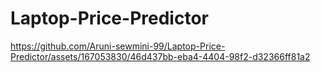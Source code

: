 # Laptop-Price-Predictor
https://github.com/Aruni-sewmini-99/Laptop-Price-Predictor/assets/167053830/46d437bb-eba4-4404-98f2-d32366ff81a2



